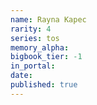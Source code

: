 ```yaml
---
name: Rayna Kapec
rarity: 4
series: tos
memory_alpha:
bigbook_tier: -1
in_portal:
date:
published: true
---
```



